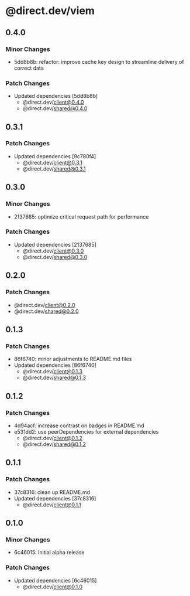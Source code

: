 # @direct.dev/viem

## 0.4.0

### Minor Changes

- 5dd8b8b: refactor: improve cache key design to streamline delivery of correct data

### Patch Changes

- Updated dependencies [5dd8b8b]
  - @direct.dev/client@0.4.0
  - @direct.dev/shared@0.4.0

## 0.3.1

### Patch Changes

- Updated dependencies [9c780f4]
  - @direct.dev/client@0.3.1
  - @direct.dev/shared@0.3.1

## 0.3.0

### Minor Changes

- 2137685: optimize critical request path for performance

### Patch Changes

- Updated dependencies [2137685]
  - @direct.dev/client@0.3.0
  - @direct.dev/shared@0.3.0

## 0.2.0

### Patch Changes

- @direct.dev/client@0.2.0
- @direct.dev/shared@0.2.0

## 0.1.3

### Patch Changes

- 86f6740: minor adjustments to README.md files
- Updated dependencies [86f6740]
  - @direct.dev/client@0.1.3
  - @direct.dev/shared@0.1.3

## 0.1.2

### Patch Changes

- 4d94acf: increase contrast on badges in README.md
- e531dd2: use peerDependencies for external dependencies
  - @direct.dev/client@0.1.2
  - @direct.dev/shared@0.1.2

## 0.1.1

### Patch Changes

- 37c8316: clean up README.md
- Updated dependencies [37c8316]
  - @direct.dev/client@0.1.1

## 0.1.0

### Minor Changes

- 6c46015: Initial alpha release

### Patch Changes

- Updated dependencies [6c46015]
  - @direct.dev/client@0.1.0
